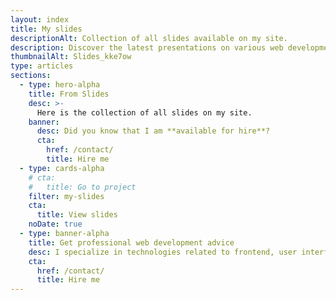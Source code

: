 ```yaml
---
layout: index
title: My slides
descriptionAlt: Collection of all slides available on my site.
description: Discover the latest presentations on various web development topics and explore the latest ideas and best practices in the field.
thumbnailAlt: Slides_kke7ow
type: articles
sections:
  - type: hero-alpha
    title: From Slides
    desc: >-
      Here is the collection of all slides on my site.
    banner:
      desc: Did you know that I am **available for hire**?
      cta:
        href: /contact/
        title: Hire me
  - type: cards-alpha
    # cta:
    #   title: Go to project
    filter: my-slides
    cta:
      title: View slides
    noDate: true
  - type: banner-alpha
    title: Get professional web development advice
    desc: I specialize in technologies related to frontend, user interface, and website development.
    cta:
      href: /contact/
      title: Hire me
---
```

